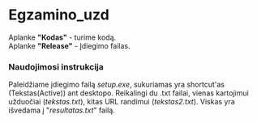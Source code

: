 # Egzamino_uzd

Aplanke **"Kodas"** - turime kodą. <br/>
Aplanke **"Release"** - Įdiegimo failas. 

### Naudojimosi instrukcija
Paleidžiame įdiegimo failą _setup.exe_, sukuriamas yra shortcut'as (Tekstas(Active)) ant desktopo.
Reikalingi du .txt failai, vienas kartojimui užduočiai (_tekstas.txt_), kitas URL randimui (_tekstas2.txt_). Viskas yra išvedama į "_resultatas.txt_" failą. 
